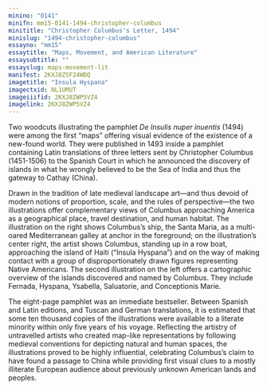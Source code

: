 ```yaml
---
minino: "0141"
minifn: mm15-0141-1494-christopher-columbus
minititle: "Christopher Columbus's Letter, 1494"
minislug: "1494-christopher-columbus"
essayno: "mm15"
essaytitle: "Maps, Movement, and American Literature"
essaysubtitle: ""
essayslug: maps-movement-lit
manifest: 2KXJ8ZSF24WDQ
imagetitle: "Insula Hyspana"
imagectxid: NL1UMUT
imageiiifid: 2KXJ8ZWP5VZ4
imagelink: 2KXJ8ZWP5VZ4
---
```


Two woodcuts illustrating the pamphlet _De Insulis nuper inuentis_ (1494) were among the first “maps” offering visual evidence of the existence of a new-found world. They were published in 1493 inside a pamphlet containing Latin translations of three letters sent by Christopher Columbus (1451-1506) to the Spanish Court in which he announced the discovery of islands in what he wrongly believed to be the Sea of India and thus the gateway to Cathay (China).

Drawn in the tradition of late medieval landscape art—and thus devoid of modern notions of proportion, scale, and the rules of perspective—the two illustrations offer complementary views of Columbus approaching America as a geographical place, travel destination, and human habitat. The illustration on the right shows Columbus’s ship, the Santa Maria, as a multi-oared Mediterranean galley at anchor in the foreground; on the illustration’s center right, the artist shows Columbus, standing up in a row boat, approaching the island of Haiti (“Insula Hyspana”) and on the way of making contact with a group of disproportionately drawn figures representing Native Americans. The second illustration on the left offers a cartographic overview of the islands discovered and named by Columbus. They include Fernada, Hyspana, Ysabella, Saluatorie, and Conceptionis Marie.

The eight-page pamphlet was an immediate bestseller. Between Spanish and Latin editions, and Tuscan and German translations, it is estimated that some ten thousand copies of the illustrations were available to a literate minority within only five years of his voyage. Reflecting the artistry of untravelled artists who created map-like representations by following medieval conventions for depicting natural and human spaces, the illustrations proved to be highly influential, celebrating Columbus’s claim to have found a passage to China while providing first visual clues to a mostly illiterate European audience about previously unknown American lands and peoples.
